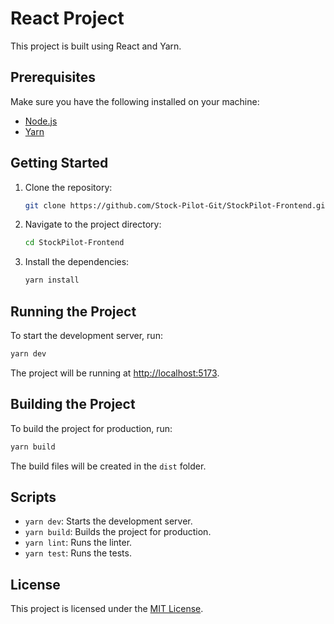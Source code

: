 
# React Project

This project is built using React and Yarn.

## Prerequisites

Make sure you have the following installed on your machine:

- [Node.js](https://nodejs.org/)
- [Yarn](https://yarnpkg.com/)

## Getting Started

1. Clone the repository:

   ```bash
   git clone https://github.com/Stock-Pilot-Git/StockPilot-Frontend.git
   ```

2. Navigate to the project directory:

   ```bash
   cd StockPilot-Frontend
   ```

3. Install the dependencies:

   ```bash
   yarn install
   ```

## Running the Project

To start the development server, run:

```bash
yarn dev
```

The project will be running at [http://localhost:5173](http://localhost:5173).

## Building the Project

To build the project for production, run:

```bash
yarn build
```

The build files will be created in the `dist` folder.

## Scripts

- `yarn dev`: Starts the development server.
- `yarn build`: Builds the project for production.
- `yarn lint`: Runs the linter.
- `yarn test`: Runs the tests.

## License

This project is licensed under the [MIT License](LICENSE).
